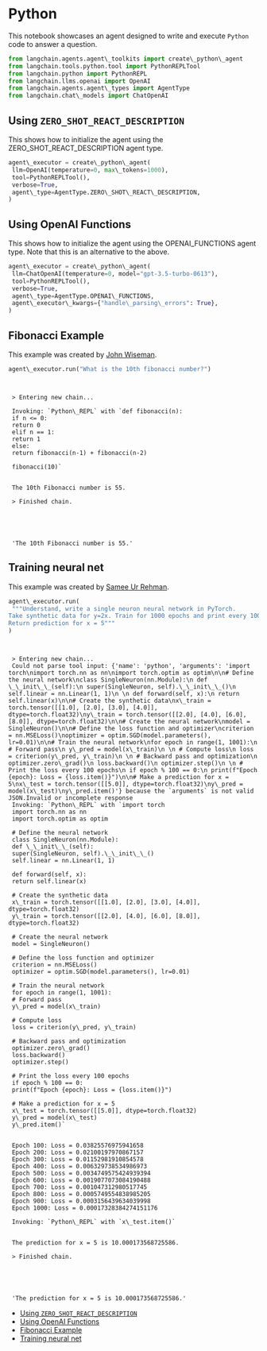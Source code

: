 # Python

This notebook showcases an agent designed to write and execute `Python` code to answer a question.

```python
from langchain.agents.agent\_toolkits import create\_python\_agent  
from langchain.tools.python.tool import PythonREPLTool  
from langchain.python import PythonREPL  
from langchain.llms.openai import OpenAI  
from langchain.agents.agent\_types import AgentType  
from langchain.chat\_models import ChatOpenAI  

```

## Using `ZERO_SHOT_REACT_DESCRIPTION`[​](#using-zero_shot_react_description "Direct link to using-zero_shot_react_description")

This shows how to initialize the agent using the ZERO_SHOT_REACT_DESCRIPTION agent type.

```python
agent\_executor = create\_python\_agent(  
 llm=OpenAI(temperature=0, max\_tokens=1000),  
 tool=PythonREPLTool(),  
 verbose=True,  
 agent\_type=AgentType.ZERO\_SHOT\_REACT\_DESCRIPTION,  
)  

```

## Using OpenAI Functions[​](#using-openai-functions "Direct link to Using OpenAI Functions")

This shows how to initialize the agent using the OPENAI_FUNCTIONS agent type. Note that this is an alternative to the above.

```python
agent\_executor = create\_python\_agent(  
 llm=ChatOpenAI(temperature=0, model="gpt-3.5-turbo-0613"),  
 tool=PythonREPLTool(),  
 verbose=True,  
 agent\_type=AgentType.OPENAI\_FUNCTIONS,  
 agent\_executor\_kwargs={"handle\_parsing\_errors": True},  
)  

```

## Fibonacci Example[​](#fibonacci-example "Direct link to Fibonacci Example")

This example was created by [John Wiseman](https://twitter.com/lemonodor/status/1628270074074398720?s=20).

```python
agent\_executor.run("What is the 10th fibonacci number?")  

```

```text
   
   
 > Entering new chain...  
   
 Invoking: `Python\_REPL` with `def fibonacci(n):  
 if n <= 0:  
 return 0  
 elif n == 1:  
 return 1  
 else:  
 return fibonacci(n-1) + fibonacci(n-2)  
   
 fibonacci(10)`  
   
   
 The 10th Fibonacci number is 55.  
   
 > Finished chain.  
  
  
  
  
  
 'The 10th Fibonacci number is 55.'  

```

## Training neural net[​](#training-neural-net "Direct link to Training neural net")

This example was created by [Samee Ur Rehman](https://twitter.com/sameeurehman/status/1630130518133207046?s=20).

```python
agent\_executor.run(  
 """Understand, write a single neuron neural network in PyTorch.  
Take synthetic data for y=2x. Train for 1000 epochs and print every 100 epochs.  
Return prediction for x = 5"""  
)  

```

```text
   
   
 > Entering new chain...  
 Could not parse tool input: {'name': 'python', 'arguments': 'import torch\nimport torch.nn as nn\nimport torch.optim as optim\n\n# Define the neural network\nclass SingleNeuron(nn.Module):\n def \_\_init\_\_(self):\n super(SingleNeuron, self).\_\_init\_\_()\n self.linear = nn.Linear(1, 1)\n \n def forward(self, x):\n return self.linear(x)\n\n# Create the synthetic data\nx\_train = torch.tensor([[1.0], [2.0], [3.0], [4.0]], dtype=torch.float32)\ny\_train = torch.tensor([[2.0], [4.0], [6.0], [8.0]], dtype=torch.float32)\n\n# Create the neural network\nmodel = SingleNeuron()\n\n# Define the loss function and optimizer\ncriterion = nn.MSELoss()\noptimizer = optim.SGD(model.parameters(), lr=0.01)\n\n# Train the neural network\nfor epoch in range(1, 1001):\n # Forward pass\n y\_pred = model(x\_train)\n \n # Compute loss\n loss = criterion(y\_pred, y\_train)\n \n # Backward pass and optimization\n optimizer.zero\_grad()\n loss.backward()\n optimizer.step()\n \n # Print the loss every 100 epochs\n if epoch % 100 == 0:\n print(f"Epoch {epoch}: Loss = {loss.item()}")\n\n# Make a prediction for x = 5\nx\_test = torch.tensor([[5.0]], dtype=torch.float32)\ny\_pred = model(x\_test)\ny\_pred.item()'} because the `arguments` is not valid JSON.Invalid or incomplete response  
 Invoking: `Python\_REPL` with `import torch  
 import torch.nn as nn  
 import torch.optim as optim  
   
 # Define the neural network  
 class SingleNeuron(nn.Module):  
 def \_\_init\_\_(self):  
 super(SingleNeuron, self).\_\_init\_\_()  
 self.linear = nn.Linear(1, 1)  
   
 def forward(self, x):  
 return self.linear(x)  
   
 # Create the synthetic data  
 x\_train = torch.tensor([[1.0], [2.0], [3.0], [4.0]], dtype=torch.float32)  
 y\_train = torch.tensor([[2.0], [4.0], [6.0], [8.0]], dtype=torch.float32)  
   
 # Create the neural network  
 model = SingleNeuron()  
   
 # Define the loss function and optimizer  
 criterion = nn.MSELoss()  
 optimizer = optim.SGD(model.parameters(), lr=0.01)  
   
 # Train the neural network  
 for epoch in range(1, 1001):  
 # Forward pass  
 y\_pred = model(x\_train)  
   
 # Compute loss  
 loss = criterion(y\_pred, y\_train)  
   
 # Backward pass and optimization  
 optimizer.zero\_grad()  
 loss.backward()  
 optimizer.step()  
   
 # Print the loss every 100 epochs  
 if epoch % 100 == 0:  
 print(f"Epoch {epoch}: Loss = {loss.item()}")  
   
 # Make a prediction for x = 5  
 x\_test = torch.tensor([[5.0]], dtype=torch.float32)  
 y\_pred = model(x\_test)  
 y\_pred.item()`  
   
   
 Epoch 100: Loss = 0.03825576975941658  
 Epoch 200: Loss = 0.02100197970867157  
 Epoch 300: Loss = 0.01152981910854578  
 Epoch 400: Loss = 0.006329738534986973  
 Epoch 500: Loss = 0.0034749575424939394  
 Epoch 600: Loss = 0.0019077073084190488  
 Epoch 700: Loss = 0.001047312980517745  
 Epoch 800: Loss = 0.0005749554838985205  
 Epoch 900: Loss = 0.0003156439634039998  
 Epoch 1000: Loss = 0.00017328384274151176  
   
 Invoking: `Python\_REPL` with `x\_test.item()`  
   
   
 The prediction for x = 5 is 10.000173568725586.  
   
 > Finished chain.  
  
  
  
  
  
 'The prediction for x = 5 is 10.000173568725586.'  

```

- [Using `ZERO_SHOT_REACT_DESCRIPTION`](#using-zero_shot_react_description)
- [Using OpenAI Functions](#using-openai-functions)
- [Fibonacci Example](#fibonacci-example)
- [Training neural net](#training-neural-net)

